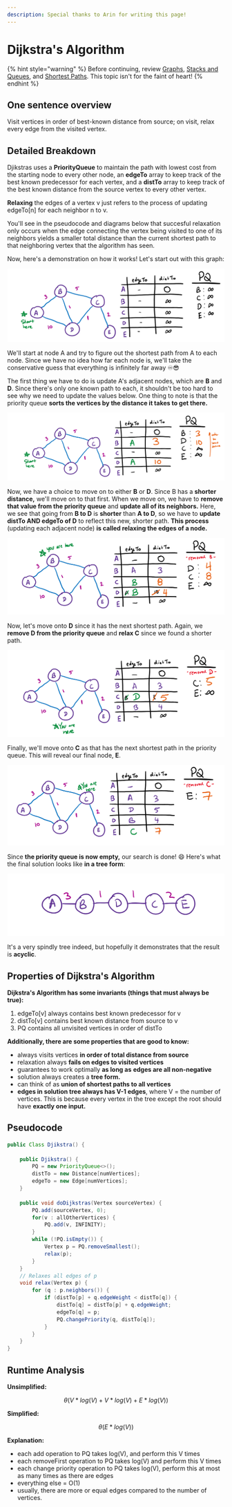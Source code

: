 ```yaml
---
description: Special thanks to Arin for writing this page!
---
```


# Dijkstra's Algorithm

{% hint style="warning" %}
Before continuing, review [Graphs](../../abstract-data-types/graphs.md), [Stacks and Queues](../../abstract-data-types/collections/stacks-and-queues.md), and [Shortest Paths](./). This topic isn't for the faint of heart!
{% endhint %}

## One sentence overview

Visit vertices in order of best-known distance from source; on visit, relax every edge from the visited vertex.

## Detailed Breakdown

Djikstras uses a **PriorityQueue** to maintain the path with lowest cost from the starting node to every other node, an **edgeTo** array to keep track of the best known predecessor for each vertex, and a **distTo** array to keep track of the best known distance from the source vertex to every other vertex.

**Relaxing** the edges of a vertex v just refers to the process of updating edgeTo\[n\] for each neighbor n to v.

You'll see in the pseudocode and diagrams below that succesful relaxation only occurs when the edge connecting the vertex being visited to one of its neighbors yields a smaller total distance than the current shortest path to that neighboring vertex that the algorithm has seen.

Now, here's a demonstration on how it works! Let's start out with this graph:

![](../../.gitbook/assets/image%20%2824%29.png)

We'll start at node A and try to figure out the shortest path from A to each node. Since we have no idea how far each node is, we'll take the conservative guess that everything is infinitely far away ♾😎

The first thing we have to do is update A's adjacent nodes, which are **B** and **D**. Since there's only one known path to each, it shouldn't be too hard to see why we need to update the values below. One thing to note is that the priority queue **sorts the vertices by the distance it takes to get there.** 

![](../../.gitbook/assets/image%20%2876%29.png)

Now, we have a choice to move on to either **B** or **D**. Since B has a **shorter distance,** we'll move on to that first. When we move on, we have to **remove that value from the priority queue** and **update all of its neighbors.** Here, we see that going from **B to D** is **shorter** than **A to D**, so we have to **update distTo AND edgeTo of D** to reflect this new, shorter path. **This process** \(updating each adjacent node\) **is called relaxing the edges of a node.** 

![](../../.gitbook/assets/image%20%2854%29.png)

Now, let's move onto **D** since it has the next shortest path. Again, we **remove D from the priority queue** and **relax C** since we found a shorter path.

![](../../.gitbook/assets/image%20%2853%29.png)

Finally, we'll move onto **C** as that has the next shortest path in the priority queue. This will reveal our final node, **E**.

![](../../.gitbook/assets/image%20%2859%29.png)

Since **the priority queue is now empty,** our search is done! 😄 Here's what the final solution looks like **in a tree form**:

![Dijkstra&apos;s Algorithm ALWAYS produces a solution in a tree format.](../../.gitbook/assets/image%20%2842%29.png)

It's a very spindly tree indeed, but hopefully it demonstrates that the result is **acyclic**. 

## Properties of Dijkstra's Algorithm

**Dijkstra's Algorithm has some invariants \(things that must always be true\):**

1. edgeTo\[v\] always contains best known predecessor for v
2. distTo\[v\] contains best known distance from source to v
3. PQ contains all unvisited vertices in order of distTo

**Additionally, there are some properties that are good to know:**

* always visits vertices **in order of total distance from source**
* relaxation always **fails on edges to visited vertices**
* guarantees to work optimally **as long as** **edges are all non-negative**
* solution always creates a **tree form.**
* can think of as **union of shortest paths to all vertices**
* **edges in solution tree always has V-1 edges**, where V = the number of vertices. This is because every vertex in the tree except the root should have **exactly one input.**

## Pseudocode

```java
public Class Djikstra() {

    public Djikstra() {
        PQ = new PriorityQueue<>();
        distTo = new Distance[numVertices];
        edgeTo = new Edge[numVertices];
    }

    public void doDijkstras(Vertex sourceVertex) {
        PQ.add(sourceVertex, 0);
        for(v : allOtherVertices) {
            PQ.add(v, INFINITY);
        }
        while (!PQ.isEmpty()) {
            Vertex p = PQ.removeSmallest();
            relax(p);
        }
    }
    // Relaxes all edges of p
    void relax(Vertex p) {
        for (q : p.neighbors()) {
            if (distTo[p] + q.edgeWeight < distTo[q]) {
                distTo[q] = distTo[p] + q.edgeWeight;
                edgeTo[q] = p;
                PQ.changePriority(q, distTo[q]);
            }
        }
    }
}
```

## Runtime Analysis

**Unsimplified:**

$$
\theta(V * log(V) + V * log(V) + E * log(V))
$$

**Simplified:**

$$
\theta(E * log(V))
$$

**Explanation:**

* each add operation to PQ takes log\(V\), and perform this V times
* each removeFirst operation to PQ takes log\(V\) and perform this V times
* each change priority operation to PQ takes log\(V\), perform this at most as many times as there are edges
* everything else = O\(1\)
* usually, there are more or equal edges compared to the number of vertices.


